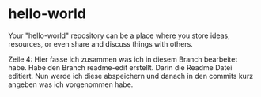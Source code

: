# hello-world
Your "hello-world" repository can be a place where you store ideas, resources, or even share and discuss things with others.

Zeile 4: Hier fasse ich zusammen was ich in diesem Branch bearbeitet habe.
Habe den Branch readme-edit erstellt. Darin die Readme Datei editiert. Nun werde ich diese abspeichern und danach in den commits kurz angeben was ich vorgenommen habe.
